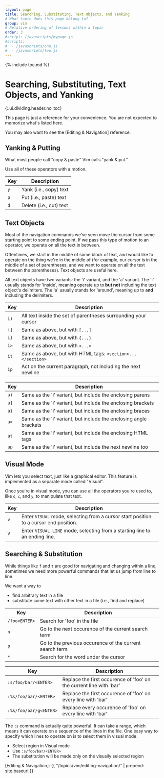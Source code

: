 ```yaml
---
layout: page
title: Searching, Substituting, Text Objects, and Yanking
# What topic does this page belong to?
group: vim
# Relative ordering of lessons within a topic
order: 3
#script: /javascripts/mypage.js
#scripts:
#  - /javascripts/one.js
#  - /javascripts/two.js
---
```



{% include toc.md %}

# Searching, Substituting, Text Objects, and Yanking
{:.ui.dividing.header.no_toc}

This page is just a reference for your convenience. You are not expected to
memorize what's listed here.

You may also want to see the [Editing & Navigation] reference.

## Yanking & Putting

What most people call "copy & paste" Vim calls "yank & put."

Use all of these operators with a motion.

| Key | Description             |
| --- | -----------             |
| `y` | Yank (i.e., copy) text  |
| `p` | Put (i.e., paste) text  |
| `d` | Delete (i.e., cut) text |


## Text Objects

Most of the navigation commands we've seen move the cursor from some starting
point to some ending point. If we pass this type of motion to an operator, we
operate on all the text in between.

Oftentimes, we start in the middle of some block of text, and would like to
operate on the thing we're in the middle of (for example, our cursor is in the
middle of a set of parentheses, and we want to operate on all the text between
the parentheses). Text objects are useful here.

All text objects have two variants: the 'i' variant, and the 'a' variant. The
'i' usually stands for 'inside', meaning operate up to **but not** including the
text object's delimiters. The 'a' usually stands for 'around', meaning up to
**and** including the delimiters.

| Key | Description |
| --- | ----------- |
| `i)` | All text inside the set of parentheses surrounding your cursor |
| `i]` | Same as above, but with `[...]` |
| `i}` | Same as above, but with `{...}` |
| `i>` | Same as above, but with `<...>` |
| `it` | Same as above, but with HTML tags: `<section>...</section>` |
| `ip` | Act on the current paragraph, not including the next newline |

| Key | Description |
| --- | ----------- |
| `a)` | Same as the 'i' variant, but include the enclosing parens |
| `a]` | Same as the 'i' variant, but include the enclosing brackets |
| `a}` | Same as the 'i' variant, but include the enclosing braces |
| `a>` | Same as the 'i' variant, but include the enclosing angle brackets |
| `at` | Same as the 'i' variant, but include the enclosing HTML tags |
| `ap` | Same as the 'i' variant, but include the next newline too |


## Visual Mode

Vim lets you select text, just like a graphical editor. This feature is
implemented as a separate mode called "Visual".

Once you're in visual mode, you can use all the operators you're used to, like
`d`, `c`, and `y`, to manipulate that text.

| Key | Description |
| --- | ----------- |
| `v` | Enter `VISUAL` mode, selecting from a cursor start position to a cursor end position. |
| `V` | Enter `VISUAL LINE` mode, selecting from a starting line to an ending line. |



## Searching & Substitution

While things like `f` and `t` are good for navigating and changing within a
line, sometimes we need more powerful commands that let us jump from line to
line.

We want a way to

- find arbitrary text in a file
- substitute some text with other text in a file (i.e., find and replace)

| Key | Description |
| --- | ----------- |
| `/foo<ENTER>` | Search for 'foo' in the file |
| `n` | Go to the next occurence of the current search term |
| `p` | Go to the previous occurence of the current search term |
| `*` | Search for the word under the cursor |

| Key | Description |
| --- | ----------- |
| `:s/foo/bar/<ENTER>` | Replace the first occurence of 'foo' on the current line with 'bar' |
| `:%s/foo/bar/<ENTER>` | Replace the first occurence of 'foo' on every line with 'bar' |
| `:%s/foo/bar/g<ENTER>` | Replace every occurence of 'foo' on every line with 'bar' |

The `:s` command is actually quite powerful. It can take a range, which means it
can operate on a sequence of the lines in the file. One easy way to specify
which lines to operate on is to select them in visual mode.

- Select region in Visual mode
- Use `:s/foo/bar/<ENTER>`
- The substitution will be made only on the visually selected region


[Editing & Navigation]: {{ "/topics/vim/editing-navigation/" | prepend: site.baseurl }}
